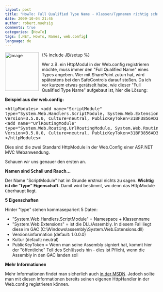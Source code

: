 ```yaml
---
layout: post
title: "HowTo: Full Qualified Type Name - Klassen/Typnamen richtig schreiben"
date: 2009-10-04 21:46
author: robert.muehsig
comments: true
categories: [HowTo]
tags: [.NET, HowTo, Names, web.config]
language: de
---
```

{% include JB/setup %}
<a href="{{BASE_PATH}}/assets/wp-images-de/image831.png"><img style="border-right: 0px; border-top: 0px; margin: 0px 10px 0px 0px; border-left: 0px; border-bottom: 0px" height="127" alt="image" src="{{BASE_PATH}}/assets/wp-images-de/image_thumb16.png" width="111" align="left" border="0"></a>  <p>Wer z.B. ein HttpModul in der Web.config registrieren möchte, muss immer den "Full Qualified Name" eines Types angeben. Wer mit SharePoint zutun hat, wird spätestens bei den SafeControls darauf stoßen. Da ich vor kurzem etwas gerätselt habe, wie dieser "Full Qualified Type Name" aufgebaut ist, hier die Lösung:</p><p><strong>Beispiel aus der web.config:</strong></p> <div class="wlWriterSmartContent" id="scid:812469c5-0cb0-4c63-8c15-c81123a09de7:2db2f2cf-16d1-44d1-bf1c-393004204787" style="padding-right: 0px; display: inline; padding-left: 0px; float: none; padding-bottom: 0px; margin: 0px; padding-top: 0px"><pre name="code" class="c#">		&lt;httpModules&gt;
			&lt;add name="ScriptModule" type="System.Web.Handlers.ScriptModule, System.Web.Extensions, Version=3.5.0.0, Culture=neutral, PublicKeyToken=31BF3856AD364E35"/&gt;
			&lt;add name="UrlRoutingModule" type="System.Web.Routing.UrlRoutingModule, System.Web.Routing, Version=3.5.0.0, Culture=neutral, PublicKeyToken=31BF3856AD364E35"/&gt;
		&lt;/httpModules&gt;</pre></div>
<p>Dies sind die zwei Standard HttpModule in der Web.Config einer ASP.NET MVC Webanwendung.</p>
<p>Schauen wir uns genauer den ersten an.</p>
<p><strong>Namen sind Schall und Rauch...</strong></p>
<p>Der Name "ScriptModule" hat im Grunde erstmal nichts zu sagen. <strong>Wichtig ist die "type" Eigenschaft.</strong> Damit wird bestimmt, wo denn das HttpModule überhaupt liegt.</p>
<p><strong>5 Eigenschaften</strong></p>
<p>Hinter "type" stehen kommasepariert 5 Daten:</p>
<ul>
<li>"System.Web.Handlers.ScriptModule" = Namespace + Klassenname</li>
<li>"System.Web.Extensions" = ist die DLL/Assembly. In diesem Fall liegt diese im GAC (C:\Windows\assembly\System.Web.Extensions.dll)</li>
<li>Versionsinformation (default: 1.0.0.0)</li>
<li>Kultur (default: neutral)</li>
<li>PublicKeyToken = Wenn man seine Assembly signiert hat, kommt hier der "öffentliche" Teil des Schlüssels hin - dies ist Pflicht, wenn die Assembly in den GAC landen soll</li></ul>
<p><strong>Mehr Informationen</strong></p>
<p>Mehr Informationen findet man sicherlich auch <a href="http://msdn.microsoft.com/en-us/library/yfsftwz6.aspx">in der MSDN</a>. Jedoch sollte man mit diesen Informationen bereits seinen eigenen HttpHandler in der Web.config registrieren können.</p>

